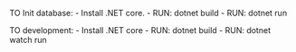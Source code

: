 TO Init database: 
    - Install .NET core.
    - RUN: dotnet build
    - RUN: dotnet run

TO development:
    - Install .NET core
    - RUN: dotnet build
    - RUN: dotnet watch run